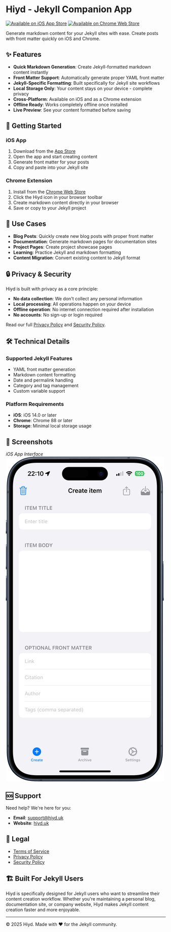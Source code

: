# Hiyd - Jekyll Companion App

[![Available on iOS App Store](https://img.shields.io/badge/iOS-App%20Store-blue)]([https://apps.apple.com/app/hiyd/idXXXXXXXXX](https://apps.apple.com/us/app/hiyd/id6746853559))
[![Available on Chrome Web Store](https://img.shields.io/badge/Chrome-Web%20Store-green)](https://chrome.google.com/webstore/detail/hiyd/hkeklhoojnogpfmiikadpcmkmpldhpce)

Generate markdown content for your Jekyll sites with ease. Create posts with front matter quickly on iOS and Chrome.

## ✨ Features

- **Quick Markdown Generation**: Create Jekyll-formatted markdown content instantly
- **Front Matter Support**: Automatically generate proper YAML front matter
- **Jekyll-Specific Formatting**: Built specifically for Jekyll site workflows
- **Local Storage Only**: Your content stays on your device - complete privacy
- **Cross-Platform**: Available on iOS and as a Chrome extension
- **Offline Ready**: Works completely offline once installed
- **Live Preview**: See your content formatted before saving

## 🚀 Getting Started

### iOS App

1. Download from the [App Store]([https://apps.apple.com/app/hiyd/idXXXXXXXXX](https://apps.apple.com/us/app/hiyd/id6746853559))
2. Open the app and start creating content
3. Generate front matter for your posts
4. Copy and paste into your Jekyll site

### Chrome Extension

1. Install from the [Chrome Web Store](https://chrome.google.com/webstore/detail/hiyd/hkeklhoojnogpfmiikadpcmkmpldhpce)
2. Click the Hiyd icon in your browser toolbar
3. Create markdown content directly in your browser
4. Save or copy to your Jekyll project

## 📝 Use Cases

- **Blog Posts**: Quickly create new blog posts with proper front matter
- **Documentation**: Generate markdown pages for documentation sites
- **Project Pages**: Create project showcase pages
- **Learning**: Practice Jekyll and markdown formatting
- **Content Migration**: Convert existing content to Jekyll format

## 🔒 Privacy & Security

Hiyd is built with privacy as a core principle:

- **No data collection**: We don't collect any personal information
- **Local processing**: All operations happen on your device
- **Offline operation**: No internet connection required after installation
- **No accounts**: No sign-up or login required

Read our full [Privacy Policy](https://hiyd.uk/privacy) and [Security Policy](https://hiyd.uk/security).

## 🛠️ Technical Details

### Supported Jekyll Features

- YAML front matter generation
- Markdown content formatting
- Date and permalink handling
- Category and tag management
- Custom variable support

### Platform Requirements

- **iOS**: iOS 14.0 or later
- **Chrome**: Chrome 88 or later
- **Storage**: Minimal local storage usage

## 📱 Screenshots

*iOS App Interface*
![Hiyd iOS App](assets/iphone-app-screen.png)

## 🆘 Support

Need help? We're here for you:

- **Email**: [support@hiyd.uk](mailto:support@hiyd.uk)
- **Website**: [hiyd.uk](https://hiyd.uk)

## 📄 Legal

- [Terms of Service](terms.md)
- [Privacy Policy](privacy.md)
- [Security Policy](security.md)

## 🏗️ Built For Jekyll Users

Hiyd is specifically designed for Jekyll users who want to streamline their content creation workflow. Whether you're maintaining a personal blog, documentation site, or company website, Hiyd makes Jekyll content creation faster and more enjoyable.

---

© 2025 Hiyd. Made with ❤️ for the Jekyll community.
